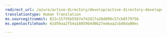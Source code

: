 ```yaml
---
redirect_url: /azure/active-directory/develop/active-directory-developers-guide
translationtype: Human Translation
ms.sourcegitcommit: 822c15735b5587e742d17a20d898c57cb8579756
ms.openlocfilehash: 61d59aa2f54a18859b4d0b27edeaa2cbd6da00ec

---
```



<!--HONumber=Jan17_HO3-->


